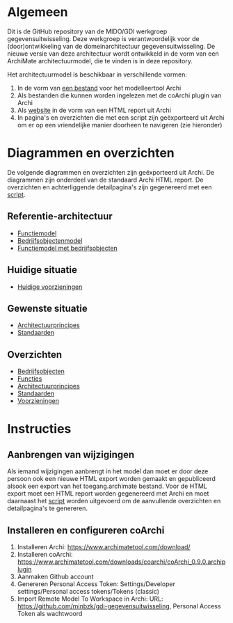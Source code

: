 # Algemeen
Dit is de GitHub repository van de MIDO/GDI werkgroep gegevensuitwisseling. Deze werkgroep is verantwoordelijk voor de (door)ontwikkeling van de domeinarchitectuur gegevensuitwisseling. De nieuwe versie van deze architectuur wordt ontwikkeld in de vorm van een ArchiMate architectuurmodel, die te vinden is in deze repository. 

Het architectuurmodel is beschikbaar in verschillende vormen:
1. In de vorm van <a href="gegevensuitwisseling.archimate">een bestand</a> voor het modelleertool Archi
2. Als bestanden die kunnen worden ingelezen met de coArchi plugin van Archi
3. Als <a href="https://minbzk.github.io/gdi-gegevensuitwisseling">website</a> in de vorm van een HTML report uit Archi
4. In pagina's en overzichten die met een script zijn geëxporteerd uit Archi om er op een vriendelijke manier doorheen te navigeren (zie hieronder)

# Diagrammen en overzichten
De volgende diagrammen en overzichten zijn geëxporteerd uit Archi. De diagrammen zijn onderdeel van de standaard Archi HTML report. De overzichten en achterliggende detailpagina's zijn gegenereerd met een <a href="scripts/export HTML.ajs">script</a>.

## Referentie-architectuur
* <a href="https://minbzk.github.io/gdi-gegevensuitwisseling/id-06c6c1de430644b9adb865225da06cba/views/id-f7226f7c68704aae807b71a2f10b1cce.html">Functiemodel</a>
* <a href="https://minbzk.github.io/gdi-gegevensuitwisseling/id-06c6c1de430644b9adb865225da06cba/views/id-efc531031d114860a309f6eeacdad289.html">Bedrijfsobjectenmodel</a>
* <a href="https://minbzk.github.io/gdi-gegevensuitwisseling/id-06c6c1de430644b9adb865225da06cba/views/id-b6f068818d264742b80c8f4f5278aca0.html">Functiemodel met bedrijfsobjecten</a>

## Huidige situatie
* <a href="https://minbzk.github.io/gdi-gegevensuitwisseling/?view=id-44e956451b5947e08070f8c2edca5bf3">Huidige voorzieningen</a>

## Gewenste situatie
* <a href="https://minbzk.github.io/gdi-gegevensuitwisseling/id-06c6c1de430644b9adb865225da06cba/views/id-750e714e84f54659ac784d7e040b4629.html">Architectuurprincipes</a>
* <a href="https://minbzk.github.io/gdi-gegevensuitwisseling/id-06c6c1de430644b9adb865225da06cba/views/id-5df0c1360768493aa966c16f7dbfd414.html">Standaarden</a>

## Overzichten
* <a href="https://minbzk.github.io/gdi-gegevensuitwisseling/content/views/bedrijfsobjecten.html">Bedrijfsobjecten</a>
* <a href="https://minbzk.github.io/gdi-gegevensuitwisseling/content/views/bedrijfsfuncties.html">Functies</a>
* <a href="https://minbzk.github.io/gdi-gegevensuitwisseling/content/views/artchitectuurprincipes.html">Architectuurprincipes</a>
* <a href="https://minbzk.github.io/gdi-gegevensuitwisseling/content/views/standaarden.html">Standaarden</a>
* <a href="https://minbzk.github.io/gdi-gegevensuitwisseling/content/views/voorzieningen.html">Voorzieningen</a>

# Instructies

## Aanbrengen van wijzigingen
Als iemand wijzigingen aanbrengt in het model dan moet er door deze persoon ook een nieuwe HTML export worden gemaakt en gepubliceerd alsook een export van het toegang.archimate bestand. Voor de HTML export moet een HTML report worden gegenereerd met Archi en moet daarnaast het <a href="scripts/export HTML.ajs">script</a> worden uitgevoerd om de aanvullende overzichten en detailpagina's te genereren.

## Installeren en configureren coArchi
1. Installeren Archi: https://www.archimatetool.com/download/
2. Installeren coArchi: https://www.archimatetool.com/downloads/coarchi/coArchi_0.9.0.archiplugin
3. Aanmaken Github account
4. Genereren Personal Access Token: Settings/Developer settings/Personal access tokens/Tokens (classic)
5. Import Remote Model To Workspace in Archi: URL: https://github.com/minbzk/gdi-gegevensuitwisseling, Personal Access Token als wachtwoord

